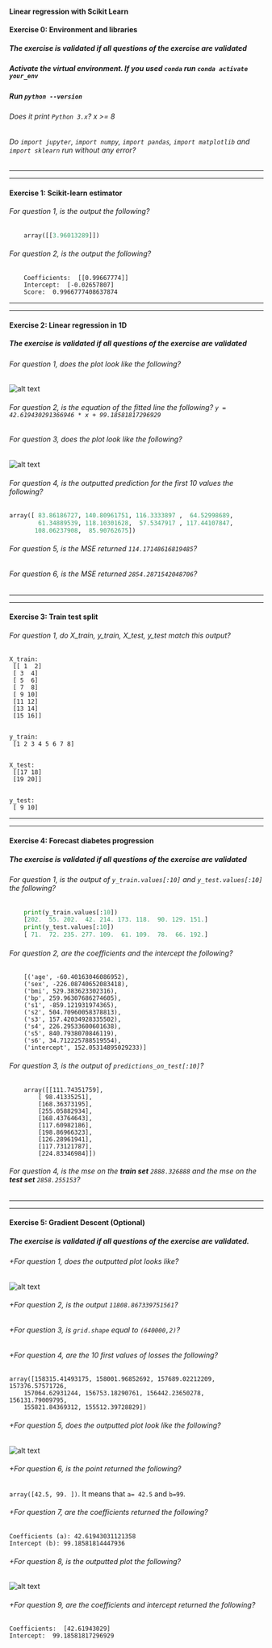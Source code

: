 #### Linear regression with Scikit Learn

#### Exercise 0: Environment and libraries

##### The exercise is validated if all questions of the exercise are validated

##### Activate the virtual environment. If you used `conda` run `conda activate your_env`

##### Run `python --version`

###### Does it print `Python 3.x`? x >= 8

###### Do `import jupyter`, `import numpy`, `import pandas`, `import matplotlib` and `import sklearn` run without any error?

---

---

#### Exercise 1: Scikit-learn estimator

###### For question 1, is the output the following?

```python
    array([[3.96013289]])
```

###### For question 2, is the output the following?

```output
    Coefficients:  [[0.99667774]]
    Intercept:  [-0.02657807]
    Score:  0.9966777408637874
```

---

---

#### Exercise 2: Linear regression in 1D

##### The exercise is validated if all questions of the exercise are validated

###### For question 1, does the plot look like the following?

![alt text][q1]

[q1]: ../w2_day1_ex2_q1.png "Scatter plot"

###### For question 2, is the equation of the fitted line the following? `y = 42.619430291366946 * x + 99.18581817296929`

###### For question 3, does the plot look like the following?

![alt text][q3]

[q3]: ../w2_day1_ex2_q3.png "Scatter plot + fitted line"

###### For question 4, is the outputted prediction for the first 10 values the following?

```python
array([ 83.86186727, 140.80961751, 116.3333897 ,  64.52998689,
        61.34889539, 118.10301628,  57.5347917 , 117.44107847,
       108.06237908,  85.90762675])
```

###### For question 5, is the MSE returned `114.17148616819485`?

###### For question 6, is the MSE returned `2854.2871542048706`?

---

---

#### Exercise 3: Train test split

###### For question 1, do X_train, y_train, X_test, y_test match this output?

```console
X_train:
 [[ 1  2]
 [ 3  4]
 [ 5  6]
 [ 7  8]
 [ 9 10]
 [11 12]
 [13 14]
 [15 16]]


y_train:
 [1 2 3 4 5 6 7 8]


X_test:
 [[17 18]
 [19 20]]


y_test:
 [ 9 10]
```

---

---

#### Exercise 4: Forecast diabetes progression

##### The exercise is validated if all questions of the exercise are validated

###### For question 1, is the output of `y_train.values[:10]` and `y_test.values[:10]` the following?

```python
    print(y_train.values[:10])
    [202.  55. 202.  42. 214. 173. 118.  90. 129. 151.]
    print(y_test.values[:10])
    [ 71.  72. 235. 277. 109.  61. 109.  78.  66. 192.]
```

###### For question 2, are the coefficients and the intercept the following?

```console
    [('age', -60.40163046086952),
    ('sex', -226.08740652083418),
    ('bmi', 529.383623302316),
    ('bp', 259.96307686274605),
    ('s1', -859.121931974365),
    ('s2', 504.70960058378813),
    ('s3', 157.42034928335502),
    ('s4', 226.29533600601638),
    ('s5', 840.7938070846119),
    ('s6', 34.712225788519554),
    ('intercept', 152.05314895029233)]
```

###### For question 3, is the output of `predictions_on_test[:10]`?

```console
    array([[111.74351759],
        [ 98.41335251],
        [168.36373195],
        [255.05882934],
        [168.43764643],
        [117.60982186],
        [198.86966323],
        [126.28961941],
        [117.73121787],
        [224.83346984]])
```

###### For question 4, is the mse on the **train set** `2888.326888` and the mse on the **test set** `2858.255153`?

---

---

#### Exercise 5: Gradient Descent (Optional)

##### The exercise is validated if all questions of the exercise are validated.

###### +For question 1, does the outputted plot looks like?

![alt text][ex5q1]

[ex5q1]: ../w2_day1_ex5_q1.png "Scatter plot "

###### +For question 2, is the output `11808.867339751561`?

###### +For question 3, is `grid.shape` equal to `(640000,2)`?

###### +For question 4, are the 10 first values of losses the following?

```console
array([158315.41493175, 158001.96852692, 157689.02212209, 157376.57571726,
    157064.62931244, 156753.18290761, 156442.23650278, 156131.79009795,
    155821.84369312, 155512.39728829])
```

###### +For question 5, does the outputted plot look like the following?

![alt text][ex5q5]

[ex5q5]: ../w2_day1_ex5_q5.png "MSE"

###### +For question 6, is the point returned the following?

`array([42.5, 99. ])`. It means that `a= 42.5` and `b=99`.

###### +For question 7, are the coefficients returned the following?

```console
Coefficients (a): 42.61943031121358
Intercept (b): 99.18581814447936
```

###### +For question 8, is the outputted plot the following?

![alt text][ex5q8]

[ex5q8]: ../w2_day1_ex5_q8.png "MSE + Gradient descent"

###### +For question 9, are the coefficients and intercept returned the following?

```console
Coefficients:  [42.61943029]
Intercept:  99.18581817296929
```
